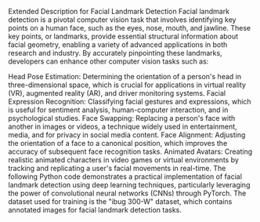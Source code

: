Extended Description for Facial Landmark Detection
Facial landmark detection is a pivotal computer vision task that involves identifying key points on a human face, such as the eyes, nose, mouth, and jawline. These key points, or landmarks, provide essential structural information about facial geometry, enabling a variety of advanced applications in both research and industry. By accurately pinpointing these landmarks, developers can enhance other computer vision tasks such as:

Head Pose Estimation: Determining the orientation of a person's head in three-dimensional space, which is crucial for applications in virtual reality (VR), augmented reality (AR), and driver monitoring systems.
Facial Expression Recognition: Classifying facial gestures and expressions, which is useful for sentiment analysis, human-computer interaction, and in psychological studies.
Face Swapping: Replacing a person's face with another in images or videos, a technique widely used in entertainment, media, and for privacy in social media content.
Face Alignment: Adjusting the orientation of a face to a canonical position, which improves the accuracy of subsequent face recognition tasks.
Animated Avatars: Creating realistic animated characters in video games or virtual environments by tracking and replicating a user's facial movements in real-time.
The following Python code demonstrates a practical implementation of facial landmark detection using deep learning techniques, particularly leveraging the power of convolutional neural networks (CNNs) through PyTorch. The dataset used for training is the "ibug 300-W" dataset, which contains annotated images for facial landmark detection tasks.
